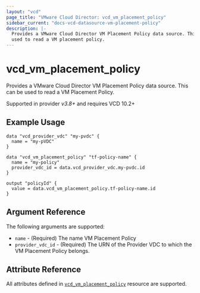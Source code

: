 ```yaml
---
layout: "vcd"
page_title: "VMware Cloud Director: vcd_vm_placement_policy"
sidebar_current: "docs-vcd-datasource-vm-placement-policy"
description: |-
  Provides a VMware Cloud Director VM Placement Policy data source. This can be
  used to read a VM placement policy.
---
```


# vcd\_vm\_placement\_policy

Provides a VMware Cloud Director VM Placement Policy data source. This can be
used to read a VM Placement Policy.

Supported in provider *v3.8+* and requires VCD 10.2+

## Example Usage

```hcl
data "vcd_provider_vdc" "my-pvdc" {
  name = "my-pVDC"
}

data "vcd_vm_placement_policy" "tf-policy-name" {
  name = "my-policy"
  provider_vdc_id = data.vcd_provider_vdc.my-pvdc.id
}

output "policyId" {
  value = data.vcd_vm_placement_policy.tf-policy-name.id
}
```
## Argument Reference

The following arguments are supported:

* `name` - (Required) The name VM Placement Policy
* `provider_vdc_id` - (Required) The URN of the Provider VDC to which the VM Placement Policy belongs.

## Attribute Reference

All attributes defined in [`vcd_vm_placement_policy`](/providers/vmware/vcd/latest/docs/resources/vcd_vm_placement_policy#attribute-reference) resource are supported.